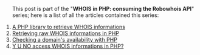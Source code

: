 <ol class="aseries">
	<p>This post is part of the "<strong>WHOIS in PHP: consuming the Robowhois API</strong>" series; here is a list of all the articles contained this series:</p>
	<li>
		<a href="/a-php-library-to-retrieve-whois-informations/">A PHP library to retrieve WHOIS informations</a>
	</li>
	<li>
		<a href="/retrieving-raw-whois-informations-in-php/">Retrieving raw WHOIS informations in PHP</a>
	</li>
	<li>
		<a href="/checking-a-domain-s-availability-with-php/">Checking a domain's availability with PHP</a>
	</li>
  <li>
    <a href="/y-u-no-access-whois-informations-in-php/">Y U NO access WHOIS informations in PHP?</a>
  </li>
</ol>
